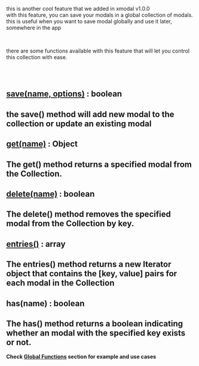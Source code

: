this is another cool feature that we added in xmodal v1.0.0
<br>
with this feature, you can save your modals in a global collection of modals. this is useful when you want to save modal globally and use it later, somewhere in the app

<br>

there are some functions available with this feature that will let you control this collection with ease.

<br>
<br>

## [save(name, options)](docFiles/save) : boolean
the save() method will add new modal to the collection or update an existing modal
<br>
--------------------------
## [get(name)](docFiles/get) : Object
The get() method returns a specified modal from the Collection.
<br>
--------------------------
## [delete(name)](docFiles/delete) : boolean
The delete() method removes the specified modal from the Collection by key.
<br>
--------------------------
## [entries()](docFiles/entries) : array
The entries() method returns a new Iterator object that contains the [key, value] pairs for each modal in the Collection
<br>
--------------------------
## has(name) : boolean
The has() method returns a boolean indicating whether an modal with the specified key exists or not.
<br>
--------------------------


**Check [Global Functions]() section for example and use cases**